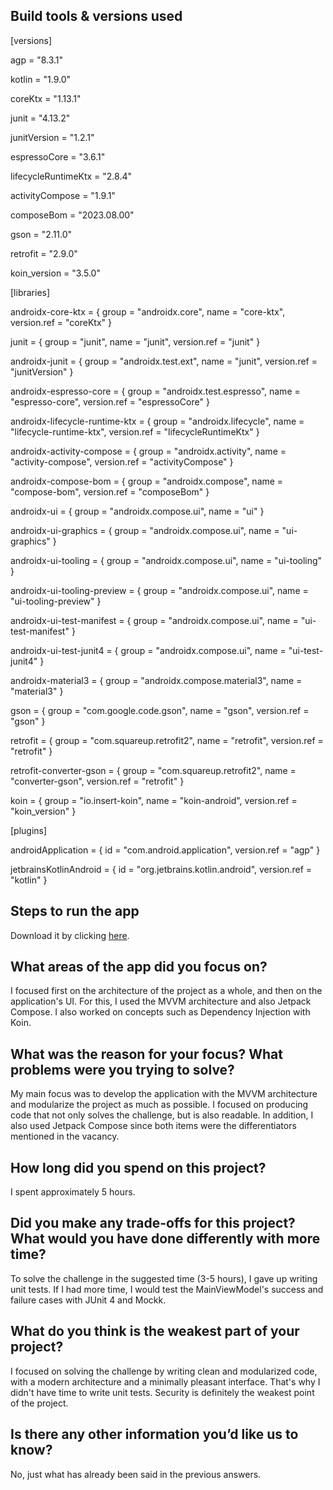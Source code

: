 ## Build tools & versions used

[versions]


agp = "8.3.1"

kotlin = "1.9.0"

coreKtx = "1.13.1"

junit = "4.13.2"

junitVersion = "1.2.1"

espressoCore = "3.6.1"

lifecycleRuntimeKtx = "2.8.4"

activityCompose = "1.9.1"

composeBom = "2023.08.00"

gson = "2.11.0"

retrofit = "2.9.0"

koin_version = "3.5.0"

[libraries]

androidx-core-ktx = { group = "androidx.core", name = "core-ktx", version.ref = "coreKtx" }

junit = { group = "junit", name = "junit", version.ref = "junit" }

androidx-junit = { group = "androidx.test.ext", name = "junit", version.ref = "junitVersion" }

androidx-espresso-core = { group = "androidx.test.espresso", name = "espresso-core", version.ref = "espressoCore" }

androidx-lifecycle-runtime-ktx = { group = "androidx.lifecycle", name = "lifecycle-runtime-ktx", version.ref = "lifecycleRuntimeKtx" }

androidx-activity-compose = { group = "androidx.activity", name = "activity-compose", version.ref = "activityCompose" }

androidx-compose-bom = { group = "androidx.compose", name = "compose-bom", version.ref = "composeBom" }

androidx-ui = { group = "androidx.compose.ui", name = "ui" }

androidx-ui-graphics = { group = "androidx.compose.ui", name = "ui-graphics" }

androidx-ui-tooling = { group = "androidx.compose.ui", name = "ui-tooling" }

androidx-ui-tooling-preview = { group = "androidx.compose.ui", name = "ui-tooling-preview" }

androidx-ui-test-manifest = { group = "androidx.compose.ui", name = "ui-test-manifest" }

androidx-ui-test-junit4 = { group = "androidx.compose.ui", name = "ui-test-junit4" }

androidx-material3 = { group = "androidx.compose.material3", name = "material3" }

gson = { group = "com.google.code.gson", name = "gson", version.ref = "gson" }

retrofit = { group = "com.squareup.retrofit2", name = "retrofit", version.ref = "retrofit" }

retrofit-converter-gson = { group = "com.squareup.retrofit2", name = "converter-gson", version.ref = "retrofit" }

koin = { group = "io.insert-koin", name = "koin-android", version.ref = "koin_version" }


[plugins]

androidApplication = { id = "com.android.application", version.ref = "agp" }

jetbrainsKotlinAndroid = { id = "org.jetbrains.kotlin.android", version.ref = "kotlin" }


## Steps to run the app
Download it by clicking [here](https://github.com/HugoJordan7/bit-node/raw/main/BitNode.apk).

## What areas of the app did you focus on?
I focused first on the architecture of the project as a whole, and then on the application's UI. For this, I used the MVVM architecture and also Jetpack Compose. I also worked on concepts such as Dependency Injection with Koin.

## What was the reason for your focus? What problems were you trying to solve?
My main focus was to develop the application with the MVVM architecture and modularize the project as much as possible. I focused on producing code that not only solves the challenge, but is also readable. In addition, I also used Jetpack Compose since both items were the differentiators mentioned in the vacancy.

## How long did you spend on this project?
I spent approximately 5 hours.

## Did you make any trade-offs for this project? What would you have done differently with more time?
To solve the challenge in the suggested time (3-5 hours), I gave up writing unit tests. If I had more time, I would test the MainViewModel's success and failure cases with JUnit 4 and Mockk.

## What do you think is the weakest part of your project?
I focused on solving the challenge by writing clean and modularized code, with a modern architecture and a minimally pleasant interface. That's why I didn't have time to write unit tests. Security is definitely the weakest point of the project.

## Is there any other information you’d like us to know?
No, just what has already been said in the previous answers.
